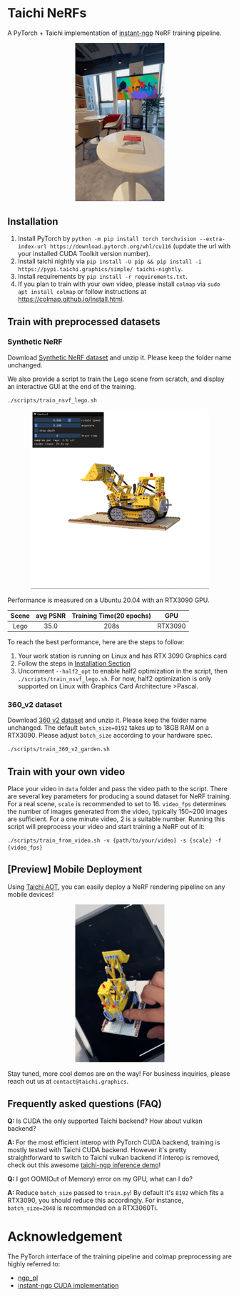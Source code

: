 # Taichi NeRFs

A PyTorch + Taichi implementation of [instant-ngp](https://nvlabs.github.io/instant-ngp/assets/mueller2022instant.pdf) NeRF training pipeline.

<p align="center">
<img src="assets/office.gif" width="200">
</p>

## Installation

1. Install PyTorch by `python -m pip install torch torchvision --extra-index-url https://download.pytorch.org/whl/cu116` (update the url with your installed CUDA Toolkit version number).
2. Install taichi nightly via `pip install -U pip && pip install -i https://pypi.taichi.graphics/simple/ taichi-nightly`.
3. Install requirements by `pip install -r requirements.txt`.
4. If you plan to train with your own video, please install `colmap` via `sudo apt install colmap` or follow instructions at https://colmap.github.io/install.html.

## Train with preprocessed datasets

### Synthetic NeRF

Download [Synthetic NeRF dataset](https://dl.fbaipublicfiles.com/nsvf/dataset/Synthetic_NeRF.zip) and unzip it. Please keep the folder name unchanged.


We also provide a script to train the Lego scene from scratch, and display an interactive GUI at the end of the training.

```bash
./scripts/train_nsvf_lego.sh
```

<p align="center">
<img src="assets/ngp_gui.gif" width="400">
</p>

Performance is measured on a Ubuntu 20.04 with an RTX3090 GPU.

| Scene | avg PSNR | Training Time(20 epochs) |   GPU   |
| :---: | :------: | :----------------------: | :-----: |
| Lego  |   35.0   |           208s           | RTX3090 |

To reach the best performance, here are the steps to follow:
1. Your work station is running on Linux and has RTX 3090 Graphics card
2. Follow the steps in [Installation Section](https://github.com/taichi-dev/taichi-nerfs#installation)
3. Uncomment `--half2_opt` to enable half2 optimization in the script, then `./scripts/train_nsvf_lego.sh`. For now, half2 optimization is only supported on Linux with Graphics Card Architecture >Pascal.


### 360_v2 dataset

Download [360 v2 dataset](http://storage.googleapis.com/gresearch/refraw360/360_v2.zip) and unzip it. Please keep the folder name unchanged. The default `batch_size=8192` takes up to 18GB RAM on a RTX3090. Please adjust `batch_size` according to your hardware spec. 

```bash
./scripts/train_360_v2_garden.sh
```

## Train with your own video

Place your video in `data` folder and pass the video path to the script. There are several key parameters for producing a sound dataset for NeRF training. For a real scene, `scale`  is recommended to set to 16. `video_fps` determines the number of images generated from the video, typically 150~200 images are sufficient. For a one minute video, 2 is a suitable number. Running this script will preprocess your video and start training a NeRF out of it:

```
./scripts/train_from_video.sh -v {path/to/your/video} -s {scale} -f {video_fps}
```

## [Preview] Mobile Deployment

Using [Taichi AOT](https://docs.taichi-lang.org/docs/tutorial), you can easily deploy a NeRF rendering pipeline on any mobile devices!

<p align="center">
<img src="assets/NeRF_on_iPad.gif" width="200">
</p>

Stay tuned, more cool demos are on the way! For business inquiries, please reach out us at `contact@taichi.graphics`.

## Frequently asked questions (FAQ)

__Q:__ Is CUDA the only supported Taichi backend? How about vulkan backend?

__A:__ For the most efficient interop with PyTorch CUDA backend, training is mostly tested with Taichi CUDA backend. However it's pretty straightforward to switch to Taichi vulkan backend if interop is removed, check out this awesome [taichi-ngp inference demo](https://github.com/taichi-dev/taichi/blob/master/python/taichi/examples/rendering/taichi_ngp.py)!

__Q:__ I got OOM(Out of Memory) error on my GPU, what can I do?

__A:__ Reduce `batch_size` passed to `train.py`! By default it's `8192` which fits a RTX3090, you should reduce this accordingly. For instance, `batch_size=2048` is recommended on a RTX3060Ti.

# Acknowledgement

The PyTorch interface of the training pipeline and colmap preprocessing are highly referred to:

*  [ngp_pl](https://github.com/kwea123/ngp_pl)
*  [instant-ngp CUDA implementation](https://github.com/NVlabs/instant-ngp/tree/master)
